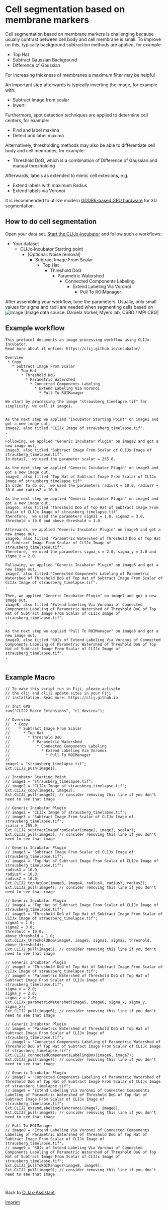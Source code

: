 # Cell segmentation based on membrane markers
Cell segmentation based on membrane markers is challenging because usually contrast between cell body and cell membrane is small.
To improve on this, typically background subtraction methods are applied, for example:
* Top Hat
* Subtract Gaussian Background
* Difference of Gaussian

For increasing thickness of membranes a maximum filter may be helpful

An important step afterwards is typically inverting the image, for example with:
* Subtract Image from scalar
* Invert

Furthermore, spot detection techniques are applied to determine cell centers, for example:
* Find and label maxima
* Detect and label maxima

Alternatively, thresholding methods may also be able to differentiate cell body and cell memranes, for example:
* Threshold DoG, which is a combination of Difference of Gaussian and manual thresholding

Afterwards, labels as extended to mimic cell extesions, e.g.
* Extend labels with maximum Radius
* Extend labels via Voronoi

It is recommended to utilize modern [GDDR6-based GPU hardware](https://clij.github.io/incubator/installation#hardware) for 3D segmentation.

## How to do cell segmentation
Open your data set. [Start the CLIJx-Incubator](https://clij.github.io/incubator/getting_started) and follow such a workflows:

* Your dataset
  * CLIJx-Incubator Starting point
    * [Optional: Noise removal]
      * Subtract Image From Scalar 
        * Top Hat 
          * Threshold DoG 
            * Parametric Watershed 
              * Connected Components Labeling 
                * Extend Labeling Via Voronoi 
                  * Pull To ROIManager 
      
After assembling your workflow, tune the parameters. Usually, only small values for sigma and radii are needed when segmenting cells based on 
![Image](images/membrane_based_cell_segmentation.png)
[Image data source: Daniela Vorkel, Myers lab, CSBD / MPI CBG]

## Example workflow
```
This protocol documents an image processing workflow using CLIJx-Incubator.
Read more about it online: https://clij.github.io/incubator/ 

Overview
 * Copy 
   * Subtract Image From Scalar 
     * Top Hat 
       * Threshold DoG 
         * Parametric Watershed 
           * Connected Components Labeling 
             * Extend Labeling Via Voronoi 
               * Pull To ROIManager 

We start by processing the image "strausberg_timelapse.tif" for simplicity, we call it image1.


As the next step we applied "Incubator Starting Point" on image1 and got a new image out, 
image2, also titled "CLIJx Image of strausberg_timelapse.tif".
.

Following, we applied "Generic Incubator Plugin" on image2 and got a new image out, 
image3, also titled "Subtract Image From Scalar of CLIJx Image of strausberg_timelapse.tif".
In detail,  we used the parameter scalar = 255.0.

As the next step we applied "Generic Incubator Plugin" on image3 and got a new image out, 
image4, also titled "Top Hat of Subtract Image From Scalar of CLIJx Image of strausberg_timelapse.tif".
In order to do so,  we used the parameters radiusX = 10.0, radiusY = 10.0 and radiusZ = 10.0.

As the next step we applied "Generic Incubator Plugin" on image4 and got a new image out, 
image5, also titled "Threshold DoG of Top Hat of Subtract Image From Scalar of CLIJx Image of strausberg_timelapse.tif".
Therefore,  we used the parameters sigma1 = 1.0, sigma2 = 3.0, threshold = 10.0 and above_threshold = 1.0.

Afterwards, we applied "Generic Incubator Plugin" on image5 and got a new image out, 
image6, also titled "Parametric Watershed of Threshold DoG of Top Hat of Subtract Image From Scalar of CLIJx Image of strausberg_timelapse.tif".
Therefore,  we used the parameters sigma_x = 2.0, sigma_y = 2.0 and sigma_z = 2.0.

Following, we applied "Generic Incubator Plugin" on image6 and got a new image out, 
image7, also titled "Connected Components Labeling of Parametric Watershed of Threshold DoG of Top Hat of Subtract Image From Scalar of CLIJx Image of strausberg_timelapse.tif".
.

Then, we applied "Generic Incubator Plugin" on image7 and got a new image out, 
image8, also titled "Extend Labeling Via Voronoi of Connected Components Labeling of Parametric Watershed of Threshold DoG of Top Hat of Subtract Image From Scalar of CLIJx Image of strausberg_timelapse.tif".
.

As the next step we applied "Pull To ROIManager" on image8 and got a new image out, 
image9, also titled "ROIs of Extend Labeling Via Voronoi of Connected Components Labeling of Parametric Watershed of Threshold DoG of Top Hat of Subtract Image From Scalar of CLIJx Image of strausberg_timelapse.tif".
.


```

## Example Macro

```
// To make this script run in Fiji, please activate 
// the clij and clij2 update sites in your Fiji 
// installation. Read more: https://clij.github.io

// Init GPU
run("CLIJ2 Macro Extensions", "cl_device=");

// Overview
//  * Copy 
//    * Subtract Image From Scalar 
//      * Top Hat 
//        * Threshold DoG 
//          * Parametric Watershed 
//            * Connected Components Labeling 
//              * Extend Labeling Via Voronoi 
//                * Pull To ROIManager 
// 
image1 = "strausberg_timelapse.tif";
Ext.CLIJ2_push(image1);

// Incubator Starting Point
// image1 = "strausberg_timelapse.tif";
// image2 = "CLIJx Image of strausberg_timelapse.tif";
Ext.CLIJ2_copy(image1, image2);
Ext.CLIJ2_pull(image2); // consider removing this line if you don't need to see that image

// Generic Incubator Plugin
// image2 = "CLIJx Image of strausberg_timelapse.tif";
// image3 = "Subtract Image From Scalar of CLIJx Image of strausberg_timelapse.tif";
scalar = 255.0;
Ext.CLIJ2_subtractImageFromScalar(image2, image3, scalar);
Ext.CLIJ2_pull(image3); // consider removing this line if you don't need to see that image

// Generic Incubator Plugin
// image3 = "Subtract Image From Scalar of CLIJx Image of strausberg_timelapse.tif";
// image4 = "Top Hat of Subtract Image From Scalar of CLIJx Image of strausberg_timelapse.tif";
radiusX = 10.0;
radiusY = 10.0;
radiusZ = 10.0;
Ext.CLIJ2_topHatBox(image3, image4, radiusX, radiusY, radiusZ);
Ext.CLIJ2_pull(image4); // consider removing this line if you don't need to see that image

// Generic Incubator Plugin
// image4 = "Top Hat of Subtract Image From Scalar of CLIJx Image of strausberg_timelapse.tif";
// image5 = "Threshold DoG of Top Hat of Subtract Image From Scalar of CLIJx Image of strausberg_timelapse.tif";
sigma1 = 1.0;
sigma2 = 3.0;
threshold = 10.0;
above_threshold = 1.0;
Ext.CLIJx_thresholdDoG(image4, image5, sigma1, sigma2, threshold, above_threshold);
Ext.CLIJ2_pull(image5); // consider removing this line if you don't need to see that image

// Generic Incubator Plugin
// image5 = "Threshold DoG of Top Hat of Subtract Image From Scalar of CLIJx Image of strausberg_timelapse.tif";
// image6 = "Parametric Watershed of Threshold DoG of Top Hat of Subtract Image From Scalar of CLIJx Image of strausberg_timelapse.tif";
sigma_x = 2.0;
sigma_y = 2.0;
sigma_z = 2.0;
Ext.CLIJx_parametricWatershed(image5, image6, sigma_x, sigma_y, sigma_z);
Ext.CLIJ2_pull(image6); // consider removing this line if you don't need to see that image

// Generic Incubator Plugin
// image6 = "Parametric Watershed of Threshold DoG of Top Hat of Subtract Image From Scalar of CLIJx Image of strausberg_timelapse.tif";
// image7 = "Connected Components Labeling of Parametric Watershed of Threshold DoG of Top Hat of Subtract Image From Scalar of CLIJx Image of strausberg_timelapse.tif";
Ext.CLIJ2_connectedComponentsLabelingBox(image6, image7);
Ext.CLIJ2_pull(image7); // consider removing this line if you don't need to see that image

// Generic Incubator Plugin
// image7 = "Connected Components Labeling of Parametric Watershed of Threshold DoG of Top Hat of Subtract Image From Scalar of CLIJx Image of strausberg_timelapse.tif";
// image8 = "Extend Labeling Via Voronoi of Connected Components Labeling of Parametric Watershed of Threshold DoG of Top Hat of Subtract Image From Scalar of CLIJx Image of strausberg_timelapse.tif";
Ext.CLIJ2_extendLabelingViaVoronoi(image7, image8);
Ext.CLIJ2_pull(image8); // consider removing this line if you don't need to see that image

// Pull To ROIManager
// image8 = "Extend Labeling Via Voronoi of Connected Components Labeling of Parametric Watershed of Threshold DoG of Top Hat of Subtract Image From Scalar of CLIJx Image of strausberg_timelapse.tif";
// image9 = "ROIs of Extend Labeling Via Voronoi of Connected Components Labeling of Parametric Watershed of Threshold DoG of Top Hat of Subtract Image From Scalar of CLIJx Image of strausberg_timelapse.tif";
Ext.CLIJ2_pullToROIManager(image8, image9);
Ext.CLIJ2_pull(image9); // consider removing this line if you don't need to see that image



```


Back to [CLIJx-Assistant](https://clij.github.io/assistant)

[Imprint](https://clij.github.io/imprint)
